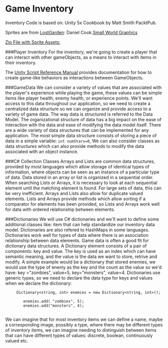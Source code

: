 # Game Inventory

Inventory Code is based on: Unity 5x Cookbook by Matt Smith PacktPub.  

Sprites are from [LostGarden](LostGarden.com): Daniel Cook.[Small World Graphics](http://www.lostgarden.com/search/label/free%20game%20graphics)

[Zip File with Sprite Assets:](https://utdallas.box.com/s/f8q6fgq67v7r097zr49tk0lzrxrewj63)

###Player Inventory
For the inventory, we're going to create a player that can interact with other gameObjects, as a means to interact with items in their inventory.  

The [Unity Script Reference Manual](http://docs.unity3d.com/ScriptReference/) provides documentation for how to create game-like behaviors as interactions between GameObjects.

###GameData
We can consider a variety of values that are associated with the player's experience while playing the game, these values can be simple items like player health, enemy health, or experience points.  We'll want access to this data throughout our application, so we need to create a centralized data structure so we can organize and provide access to a variety of game data.  The way data is structured is referred to the Data Model.  The organizational structure of data has a big impact on the ease of interaction with the data and ease of modifying the data model itself.  There are a wide variety of data structures that can be implemented for any application.  The most simple data structure consists of storing a piece of data in a simple variable: `int numStars=0`, We can also consider classes as data structures which can also provide methods to modify the data associated with an object instance. 

###C# Collection Classes
Arrays and Lists are common data structures, provided by most languages which allow storage of identical types of information, where objects can be seen as an instance of a particular type of data.  Data stored in an array or list is organized in a sequential order.  When searching Lists or Arrays, it is necessary to look at each sequential element until the matching element is found.  For large sets of data, this can be very inefficient.  Arrays and Lists also allow for duplicate valued elements.  Lists and Arrays provide methods which allow sorting if a comparator for elements has been provided, so Lists and Arrays work well for data with ordered relationship between elements.

###Dictionaries
We will use C# dictionaries and we'll want to define some additional classes like: item that can help standardize our inventory data model. Dictionaries are also refered to HashMaps in some languages.  Dictionaries work well for types of data where there is an association relationship between data elements. Game data is often a good fit for dictionary data structures. A Dictionary element consists of a pair of components:  key and value.  The key is used as an index which can have semantic meaning, and the value is the data we want to store, retrive and modify.  A simple example would be a dictionary that stored enemies, we would use the type of enemy as the key and the count as the value so we'd have: key ="zombies", value=5, key="monsters", value=4. Dictionaries use generic types, so we need to declare the data type for keys and values when we declare the dictionary: 

```
     Dictionary<string, int> enemies = new Dictionary<string, int>();
        
        enemies.add( "zombies", 5);
        enemies.add("monsters", 4);
        
```

We can imagine that for most inventory items we can define a name, maybe a corresponding image, possibly a type, where there may be different types of inventory items, we can imagine needing to distinguish between items that can have different types of values: discrete, boolean, continuously valued etc.  

